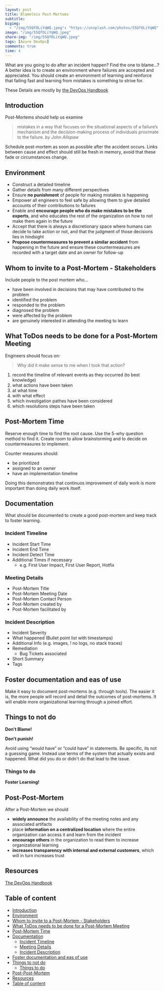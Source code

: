 ```yaml
---
layout: post
title: Blameless Post-Mortems
subtitle:
bigimg:
  - "/img/55QfOLiYqWQ.jpeg": "https://unsplash.com/photos/55QfOLiYqWQ"
image: "/img/55QfOLiYqWQ.jpeg"
share-img: "/img/55QfOLiYqWQ.jpeg"
tags: [Azure DevOps]
comments: true
time: 4
---
```


What are you going to do after an incident happen? Find the one to blame...? A better idea is to create an environment where failures are accepted and appreciated. You should create an environment of learning and reinforce that failing fast and learning from mistakes is something to strive for.

These Details are mostly by [the DevOps Handbook](https://www.amazon.de/DevOPS-Handbook-World-Class-Reliability-Organizations/dp/1942788002/ref=sr_1_1?__mk_de_DE=%C3%85M%C3%85%C5%BD%C3%95%C3%91&keywords=The+DevOps+Handbook&qid=1566940325&s=gateway&sr=8-1)

## Introduction

Post-Mortems should help us examine

> mistakes in a way that focuses on the situational aspects of a failure’s mechanism and the decision-making process of individuals proximate to the failure. *by John Allspaw*

Schedule post-mortem as soon as possible after the accident occurs. Links between cause and effect should still be fresh in memory, avoid that these fade or circumstances change.

## Environment

- Construct a detailed timeline
- Gather details from many different perspectives 
- Ensure **no punishment** of people for making mistakes is happening
- Empower all engineers to feel safe by allowing them to give detailed accounts of their contributions to failures
- Enable and **encourage people who do make mistakes to be the experts**, and who educates the rest of the organization on how to not make them again in the future
- Accept that there is always a discretionary space where humans can decide to take action or not, and that the judgment of those decisions lies in hindsight
- **Propose countermeasures to prevent a similar accident** from happening in the future and ensure these countermeasures are recorded with a target date and an owner for follow-up

## Whom to invite to a Post-Mortem - Stakeholders

Include people to the post mortem who...

- have been involved in decisions that may have contributed to the problem
- identified the problem
- responded to the problem
- diagnosed the problem
- were affected by the problem
- are genuinely interested in attending the meeting to learn

## What ToDos needs to be done for a Post-Mortem Meeting

Engineers should focus on:

> Why did it make sense to me when I took that action?

1. record the timeline of relevant events as they occurred (to best knowledge)
2. what actions have been taken
3. at what time
4. with what effect
5. which investigation pathes have been considered
6. which resolutions steps have been taken

## Post-Mortem Time

Reserve enough time to find the root cause.
Use the 5-why question method to find it.
Create room to allow brainstorming and to decide on countermeasures to implement.

Counter measures should:

- be prioritized
- assigned to an owner
- have an implementation timeline

Doing this demonstrates that continuos improvement of daily work is more important than doing daily work itself.

## Documentation

What should be documented to create a good post-mortem and keep track to foster learning.

### Incident Timeline

- Incident Start Time
- Incident End Time
- Incident Detect Time
- Additional Times if necessary
  - e.g. First User Impact, First User Report, Hotfix

### Meeting Details

- Post-Mortem Title
- Post-Mortem Meeting Date
- Post-Mortem Contact Person
- Post-Mortem created by
- Post-Mortem facilitated by

### Incident Description

- Incident Severity
- What happened (Bullet point list with timestamps)
- Additional Info (e.g. images, ! no logs, no stack traces)
- Remediation
  - Bug Tickets associated
- Short Summary
- Tags

## Foster documentation and eas of use

Make it easy to document post-mortems (e.g. through tools). The easier it is, the more people will record and detail the outcomes of post-mortems. It will enable more organizational learning through a joined effort.

## Things to not do

**Don't Blame!**

**Don't punish!**

Avoid using “would have” or “could have” in statements.
Be specific, its not a guessing game.
Instead use terms of the system that actually exists and happened.
What did you do or didn't do that lead to the issue.

### Things to do

**Foster Learning!**

## Post-Post-Mortem

After a Post-Mortem we should

- **widely announce** the availability of the meeting notes and any associated artifacts
- place **information on a centralized location** where the entire organization can access it and learn from the incident
- **encourage others** in the organization to read them to increase organizational learning
- **increases transparency with internal and external customers**, which will in turn increases trust

## Resources

[The DevOps Handbook](https://learning.oreilly.com/library/view/the-devops-handbook/9781457191381/DOHB-ch_19.xhtml)

## Table of content

- [Introduction](#introduction)
- [Environment](#environment)
- [Whom to invite to a Post-Mortem - Stakeholders](#whom-to-invite-to-a-post-mortem---stakeholders)
- [What ToDos needs to be done for a Post-Mortem Meeting](#what-todos-needs-to-be-done-for-a-post-mortem-meeting)
- [Post-Mortem Time](#post-mortem-time)
- [Documentation](#documentation)
  - [Incident Timeline](#incident-timeline)
  - [Meeting Details](#meeting-details)
  - [Incident Description](#incident-description)
- [Foster documentation and eas of use](#foster-documentation-and-eas-of-use)
- [Things to not do](#things-to-not-do)
  - [Things to do](#things-to-do)
- [Post-Post-Mortem](#post-post-mortem)
- [Resources](#resources)
- [Table of content](#table-of-content)